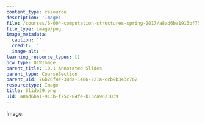 ```yaml
---
content_type: resource
description: 'Image: '
file: /courses/6-004-computation-structures-spring-2017/a8ad6ba1913bf75c84feb13ca9621039_Slide29.png
file_type: image/png
image_metadata:
  caption: ''
  credit: ''
  image-alt: ''
learning_resource_types: []
ocw_type: OCWImage
parent_title: 10.1 Annotated Slides
parent_type: CourseSection
parent_uid: 76b26f4e-38da-1486-221a-ccb9b343c762
resourcetype: Image
title: Slide29.png
uid: a8ad6ba1-913b-f75c-84fe-b13ca9621039
---
```

Image: 

